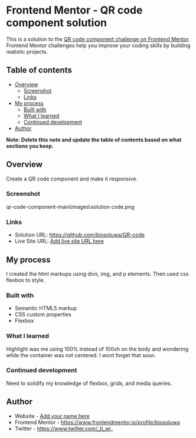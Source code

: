 # Frontend Mentor - QR code component solution

This is a solution to the [QR code component challenge on Frontend Mentor](https://www.frontendmentor.io/challenges/qr-code-component-iux_sIO_H). Frontend Mentor challenges help you improve your coding skills by building realistic projects. 

## Table of contents

- [Overview](#overview)
  - [Screenshot](#screenshot)
  - [Links](#links)
- [My process](#my-process)
  - [Built with](#built-with)
  - [What I learned](#what-i-learned)
  - [Continued development](#continued-development)
- [Author](#author)

**Note: Delete this note and update the table of contents based on what sections you keep.**

## Overview
Create a QR code component and make it responsive.

### Screenshot
qr-code-component-main\images\solution code.png


### Links

- Solution URL: https://github.com/biosoluwa/QR-code
- Live Site URL: [Add live site URL here](https://your-live-site-url.com)

## My process
I created the html markups using divs, img, and p elements. Then used css flexbox to style.

### Built with

- Semantic HTML5 markup
- CSS custom properties
- Flexbox

### What I learned
Highlight was me using 100% instead of 100vh on the body and wondering while the container was not centered. I wont forget that soon.


### Continued development
Need to solidify my knowledge of flexbox, grids, and media queries.


## Author

- Website - [Add your name here](https://www.your-site.com)
- Frontend Mentor - https://www.frontendmentor.io/profile/biosoluwa
- Twitter - https://www.twitter.com/_ti_wi_
